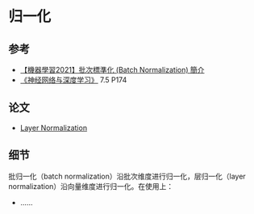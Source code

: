 # 归一化

## 参考

* [【機器學習2021】批次標準化 (Batch Normalization) 簡介](https://www.youtube.com/watch?v=zzbr1h9sF54&list=PLJV_el3uVTsMhtt7_Y6sgTHGHp1Vb2P2J&index=8)
* [《神经网络与深度学习》](https://nndl.github.io/) 7.5 P174

## 论文

* [Layer Normalization](https://arxiv.org/abs/1607.06450)

## 细节

批归一化（batch normalization）沿批次维度进行归一化，层归一化（layer normalization）沿向量维度进行归一化。在使用上：

* ……
